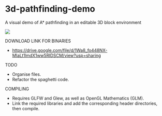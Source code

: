 # 3d-pathfinding-demo
A visual demo of A* pathfinding in an editable 3D block environment

![](https://cdn.discordapp.com/attachments/349310629552586755/781581063779516438/unknown.png)

DOWNLOAD LINK FOR BINARIES
- https://drive.google.com/file/d/1Wa8_fo448NX-MIaLt1lmdX1ww5RIDSCM/view?usp=sharing


TODO
- Organise files.
- Refactor the spaghetti code.

COMPILING
- Requires GLFW and Glew, as well as OpenGL Mathematics (GLM).
- Link the required libraries and add the corresponding header directories, then compile.
